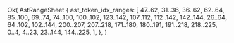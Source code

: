 Ok(
    AstRangeSheet {
        ast_token_idx_ranges: [
            47..62,
            31..36,
            36..62,
            62..64,
            85..100,
            69..74,
            74..100,
            100..102,
            123..142,
            107..112,
            112..142,
            142..144,
            26..64,
            64..102,
            102..144,
            200..207,
            207..218,
            171..180,
            180..191,
            191..218,
            218..225,
            0..4,
            4..23,
            23..144,
            144..225,
        ],
    },
)